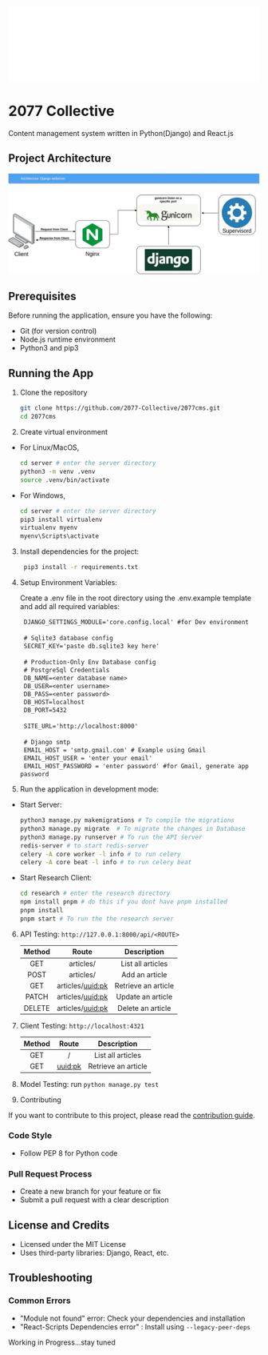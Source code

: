 ![](./2077.webp)

# 2077 Collective

Content management system written in Python(Django) and React.js

## Project Architecture

![architecture](./cms%202077%20architecture.webp)

## Prerequisites

Before running the application, ensure you have the following:

- Git (for version control)
- Node.js runtime environment
- Python3 and pip3

## Running the App

1. Clone the repository

   ```bash
   git clone https://github.com/2077-Collective/2077cms.git
   cd 2077cms
   ```

2. Create virtual environment

- For Linux/MacOS,

  ```bash
  cd server # enter the server directory
  python3 -m venv .venv
  source .venv/bin/activate
  ```

- For Windows,

  ```bash
  cd server # enter the server directory
  pip3 install virtualenv
  virtualenv myenv
  myenv\Scripts\activate
  ```

3. Install dependencies for the project:

   ```bash
    pip3 install -r requirements.txt
   ```

4. Setup Environment Variables:

   Create a .env file in the root directory using the .env.example template and add all required variables:

   ```env
    DJANGO_SETTINGS_MODULE='core.config.local' #for Dev environment

    # Sqlite3 database config
    SECRET_KEY='paste db.sqlite3 key here'

    # Production-Only Env Database config
    # PostgreSql Credentials
    DB_NAME=<enter database name>
    DB_USER=<enter username>
    DB_PASS=<enter password>
    DB_HOST=localhost
    DB_PORT=5432

    SITE_URL='http://localhost:8000'

    # Django smtp
    EMAIL_HOST = 'smtp.gmail.com' # Example using Gmail
    EMAIL_HOST_USER = 'enter your email'
    EMAIL_HOST_PASSWORD = 'enter password' #for Gmail, generate app password
   ```

5. Run the application in development mode:

- Start Server:

  ```bash
  python3 manage.py makemigrations # To compile the migrations
  python3 manage.py migrate  # To migrate the changes in Database
  python3 manage.py runserver # To run the API server
  redis-server # to start redis-server
  celery -A core worker -l info # to run celery
  celery -A core beat -l info # to run celery beat
  ```

- Start Research Client:

  ```bash
  cd research # enter the research directory
  npm install pnpm # do this if you dont have pnpm installed
  pnpm install
  pnpm start # To run the the research server
  ```

6. API Testing: `http://127.0.0.1:8000/api/<ROUTE>`

   | Method |       Route        |     Description     |
   | :----: | :----------------: | :-----------------: |
   |  GET   |     articles/      |  List all articles  |
   |  POST  |     articles/      |   Add an article    |
   |  GET   | articles/<uuid:pk> | Retrieve an article |
   | PATCH  | articles/<uuid:pk> |  Update an article  |
   | DELETE | articles/<uuid:pk> |  Delete an article  |

7. Client Testing: `http://localhost:4321`

   | Method |   Route   |     Description     |
   | :----: | :-------: | :-----------------: |
   |  GET   |     /     |  List all articles  |
   |  GET   | <uuid:pk> | Retrieve an article |

8. Model Testing: run `python manage.py test`

9. Contributing

If you want to contribute to this project, please read the [contribution guide](./CONTRIBUTING.md).

### Code Style

- Follow PEP 8 for Python code

### Pull Request Process

- Create a new branch for your feature or fix
- Submit a pull request with a clear description

## License and Credits

- Licensed under the MIT License
- Uses third-party libraries: Django, React, etc.

## Troubleshooting

### Common Errors

- "Module not found" error: Check your dependencies and installation
- "React-Scripts Dependencies error" : Install using `--legacy-peer-deps`

Working in Progress...stay tuned
